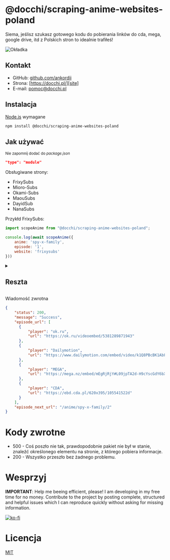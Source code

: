 # @docchi/scraping-anime-websites-poland

Siema, jeślisz szukasz gotowego kodu do pobierania linków do cda, mega, google drive, itd z Polskich stron to idealnie trafiłeś!

![Okładka](https://cdn.discordapp.com/attachments/721911008213598238/992855317647982592/Group_3.png)

## Kontakt

- GitHub: [github.com/ankordii][github]
- Strona: [https://docchi.pl/][site]
- E-mail: pomoc@docchi.pl

## Instalacja

[Node.js](https://nodejs.org/en/) wymagane
```bash
npm install @docchi/scraping-anime-websites-poland
```

## Jak używać

<sub>Nie zapomnij dodać do *package.json*
```json
"type": "module"
```
</sub>

Obsługiwane strony: 
- FrixySubs
- Mioro-Subs
- Okami-Subs
- MaouSubs
- DayidSub
- NanaSubs

Przykłd FrixySubs: 

```js
import scopeAnime from "@docchi/scraping-anime-websites-poland";

console.log(await scopeAnime({
    anime: 'spy-x-family',
    episode: '1',
    website: 'frixysubs'
}))
```
<details>
  <summary><h2>Reszta</h2></summary>


  Okami-Subs: 

  ```js
  import scopeAnime from "@docchi/scraping-anime-websites-poland";

  console.log(await scopeAnime({
    anime: 'baraou-no-souretsu',
    episode: '2-1007c078-b20b-4c62-888a-e5b20a2e720b',
    website: 'okamisubs'
  }))
  ```
  Mioro-Subs: 

  ```js
  import scopeAnime from "@docchi/scraping-anime-websites-poland";

  console.log(await scopeAnime({
    anime: 'summertime-render-odcinek',
    episode: '12',
    website: 'miorosubs'
  }))
  ```
  MaouSubs: 

  ```js
  import scopeAnime from "@docchi/scraping-anime-websites-poland";

  console.log(await scopeAnime({
    anime: '',
    episode: '1799',
    website: 'maousubs'
  }))
  ```
  DayidSub: 

  ```js
  import scopeAnime from "@docchi/scraping-anime-websites-poland";

  console.log(await scopeAnime({
    anime: 'Tensei-Kenja-no-Isekai-Life',
    episode: '01',
    website: 'dayidsub'
  }))
  ```
  NanaSubs: 

  ```js
  import scopeAnime from "@docchi/scraping-anime-websites-poland";

  console.log(await scopeAnime({
    anime: 'engage-kiss',
    episode: '855',
    website: 'nanasubs'
  }))
  ```
</details>

Wiadomość zwrotna
```json
{
    "status": 200,
    "message": "Success",
    "episode_url": [
      { 
          "player": "ok.ru", 
          "url": "https://ok.ru/videoembed/5381289871943" 
      },
      {
          "player": "Dailymotion",
          "url": "https://www.dailymotion.com/embed/video/k1Q8PBcBK1AbFdxRe2D"
      },
      {
          "player": "MEGA",
          "url": "https://mega.nz/embed/mEgRjRjY#L09jpTA2d-H9cYscGdY6bXa6oLONnzrhQ5WEe3YHAy8"
      },
      { 
          "player": "CDA", 
          "url": "https://ebd.cda.pl/620x395/105541522d" 
      }
    ],
    "episode_next_url": "/anime/spy-x-family/2"
}
```
# Kody zwrotne

- 500 - Coś poszło nie tak, prawdopodobnie pakiet nie był w stanie, znaleźć określonego elementu na stronie, z którego pobiera informacje.
- 200 - Wszystko przeszło bez żadnego problemu.

# Wesprzyj
<b>IMPORTANT</b>: Help me beeing efficient, please! I am developing in my free time for no money. Contribute to the project by posting complete, structured and helpful issues which I can reproduce quickly without asking for missing information.

[![ko-fi](https://ko-fi.com/img/githubbutton_sm.svg)](https://ko-fi.com/docchi)

# Licencja
[MIT](https://github.com/docchipl/Pobieranie-anime-z-polskich-stron/blob/main/LICENSE)

[github]: https://github.com/ankordii
[site]: https://docchi.pl/
